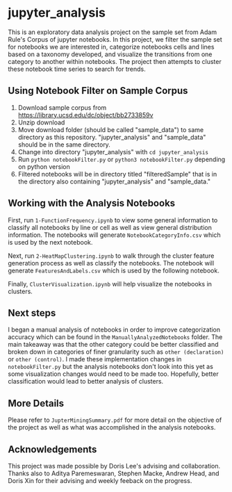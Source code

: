 # jupyter_analysis

This is an exploratory data analysis project on the sample set from Adam Rule's Corpus of jupyter notebooks. In this project, we filter the sample set for notebooks we are interested in, categorize notebooks cells and lines based on a taxonomy developed, and visualize the transitions from one category to another within notebooks. The project then attempts to cluster these notebook time series to search for trends.

## Using Notebook Filter on Sample Corpus
1. Download sample corpus from https://library.ucsd.edu/dc/object/bb2733859v
2. Unzip download
3. Move download folder (should be called "sample_data") to same directory as this repository. "jupyter_analysis" and "sample_data" should be in the same directory.
4. Change into directory "jupyter_analysis" with `cd jupyter_analysis`
5. Run `python notebookFilter.py` or `python3 notebookFilter.py` depending on python version
6. Filtered notebooks will be in directory titled "filteredSample" that is in the directory also containing "jupyter_analysis" and "sample_data."

## Working with the Analysis Notebooks
First, run `1-FunctionFrequency.ipynb` to view some general information to classify all notebooks by line or cell as well as view general distribution information. The notebooks will generate `NotebookCategoryInfo.csv` which is used by the next notebook.

Next, run `2-HeatMapClustering.ipynb` to walk through the cluster feature generation process as well as classify the notebooks. The notebook will generate `FeaturesAndLabels.csv` which is used by the following notebook.

Finally, `ClusterVisualization.ipynb` will help visualize the notebooks in clusters. 

## Next steps
I began a manual analysis of notebooks in order to improve categorization accuracy which can be found in the `ManuallyAnalyzedNotebooks` folder. The main takeaway was that the other category could be better classified and broken down in categories of finer granularity such as `other (declaration)` or `other (control)`. I made these implementation changes in `notebookFilter.py` but the analysis notebooks don't look into this yet as some visualization changes would need to be made too. Hopefully, better classification would lead to better analysis of clusters.

## More Details
Please refer to `JupterMiningSummary.pdf` for more detail on the objective of the project as well as what was accomplished in the analysis notebooks.

## Acknowledgements
This project was made possible by Doris Lee's advising and collaboration. Thanks also to Aditya Paremeswaran, Stephen Macke, Andrew Head, and Doris Xin for their advising and weekly feeback on the progress.
